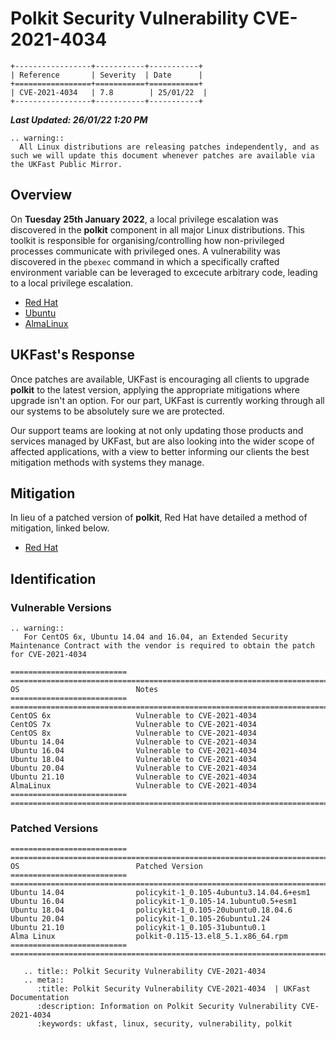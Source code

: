 # Polkit Security Vulnerability CVE-2021-4034

```eval_rst
+-----------------+-----------+-----------+
| Reference       | Severity  | Date      |
+=================+===========+===========+
| CVE-2021-4034   | 7.8        | 25/01/22  |
+-----------------+-----------+-----------+

```

***Last Updated: 26/01/22 1:20 PM***

```eval_rst
.. warning::
  All Linux distributions are releasing patches independently, and as such we will update this document whenever patches are available via the UKFast Public Mirror.

```

## Overview

On **Tuesday 25th January 2022**, a local privilege escalation was discovered in the **polkit** component in all major Linux distributions. This toolkit is responsible for organising/controlling how non-privileged processes communicate with privileged ones. A vulnerability was discovered in the `pbexec` command in which a specifically crafted environment variable can be leveraged to excecute arbitrary code, leading to a local privilege escalation.

* [Red Hat](https://access.redhat.com/security/cve/CVE-2021-4034)
* [Ubuntu](https://ubuntu.com/security/CVE-2021-4034)
* [AlmaLinux](https://errata.almalinux.org/8/ALSA-2022-0267.html)

## UKFast's Response

Once patches are available, UKFast is encouraging all clients to upgrade **polkit** to the latest version, applying the appropriate mitigations where upgrade isn't an option. For our part, UKFast is currently working through all our systems to be absolutely sure we are protected.

Our support teams are looking at not only updating those products and services managed by UKFast, but are also looking into the wider scope of affected applications, with a view to better informing our clients the best mitigation methods with systems they manage.

## Mitigation

In lieu of a patched version of **polkit**, Red Hat have detailed a method of mitigation, linked below.

* [Red Hat](https://access.redhat.com/security/cve/CVE-2021-4034)

## Identification

### Vulnerable Versions

```eval_rst
.. warning::
   For CentOS 6x, Ubuntu 14.04 and 16.04, an Extended Security Maintenance Contract with the vendor is required to obtain the patch for CVE-2021-4034
```

```eval_rst
==========================  ==================================================================================
OS                          Notes
==========================  ==================================================================================
CentOS 6x                   Vulnerable to CVE-2021-4034
CentOS 7x                   Vulnerable to CVE-2021-4034
CentOS 8x                   Vulnerable to CVE-2021-4034
Ubuntu 14.04                Vulnerable to CVE-2021-4034
Ubuntu 16.04                Vulnerable to CVE-2021-4034
Ubuntu 18.04                Vulnerable to CVE-2021-4034
Ubuntu 20.04                Vulnerable to CVE-2021-4034
Ubuntu 21.10                Vulnerable to CVE-2021-4034
AlmaLinux                   Vulnerable to CVE-2021-4034
==========================  ==================================================================================
```

### Patched Versions

```eval_rst
==========================  ===================================================================================
OS                          Patched Version
==========================  ===================================================================================
Ubuntu 14.04                policykit-1_0.105-4ubuntu3.14.04.6+esm1
Ubuntu 16.04                policykit-1_0.105-14.1ubuntu0.5+esm1
Ubuntu 18.04                policykit-1_0.105-20ubuntu0.18.04.6
Ubuntu 20.04                policykit-1_0.105-26ubuntu1.24
Ubuntu 21.10                policykit-1_0.105-31ubuntu0.1
Alma Linux                  polkit-0.115-13.el8_5.1.x86_64.rpm
==========================  ===================================================================================

```

```eval_rst
   .. title:: Polkit Security Vulnerability CVE-2021-4034
   .. meta::
      :title: Polkit Security Vulnerability CVE-2021-4034  | UKFast Documentation
      :description: Information on Polkit Security Vulnerability CVE-2021-4034
      :keywords: ukfast, linux, security, vulnerability, polkit
```
